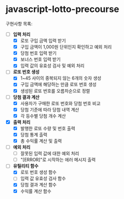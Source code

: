 # javascript-lotto-precourse

구현사항 목록:

- [ ] **입력 처리**
    - [x] 로또 구입 금액 입력 받기
    - [x] 구입 금액이 1,000원 단위인지 확인하고 예외 처리
    - [x] 당첨 번호 입력 받기
    - [x] 보너스 번호 입력 받기
    - [x] 입력 값의 유효성 검사 및 예외 처리

- [ ] **로또 번호 생성**
    - [x] 1~45 사이의 중복되지 않는 6개의 숫자 생성
    - [x] 구입 금액에 해당하는 만큼 로또 번호 생성
    - [x] 생성된 로또 번호를 오름차순으로 정렬

- [ ] **당첨 결과 계산**
    - [x] 사용자가 구매한 로또 번호와 당첨 번호 비교
    - [x] 당첨 기준에 따라 당첨 내역 계산
    - [x] 각 등수별 당첨 개수 계산

- [x] **출력 처리**
    - [x] 발행한 로또 수량 및 번호 출력
    - [x] 당첨 통계 출력
    - [x] 총 수익률 계산 및 출력

- [ ] **예외 처리**
    - [ ] 잘못된 입력 값에 대한 예외 처리
    - [ ] "[ERROR]"로 시작하는 에러 메시지 출력

- [ ] **유틸리티 함수**
    - [x] 로또 번호 생성 함수
    - [ ] 입력 값 유효성 검사 함수
    - [x] 당첨 결과 계산 함수
    - [x] 수익률 계산 함수